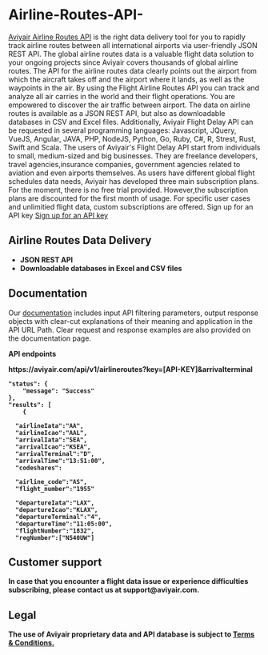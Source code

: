# Airline-Routes-API-
<a href="https://aviyair.com/airline-routes-api/" rel="nofollow"> Aviyair Airline Routes API</a> is the right data delivery tool for you to rapidly track airline routes between all international airports via user-friendly JSON REST API. The global airline routes data is a valuable flight data solution to your ongoing projects since Aviyair covers thousands of global airline routes. The API for the airline routes data clearly points out the airport from which the aircraft takes off and the airport where it lands, as well as the waypoints in the air. By using the Flight  Airline Routes API you can track and analyze all air carries in the world and their flight operations. You are empowered to discover the air traffic between airport. The data on airline routes is available as a JSON REST API, but also as downloadable databases in CSV and Excel files. Additionally, Aviyair Flight Delay API can be requested in several programming languages: Javascript, JQuery, VueJS, Angular, JAVA, PHP, NodeJS, Python, Go, Ruby, C#, R, Strest, Rust, Swift and Scala. The users of Aviyair's Flight Delay API start from individuals to small, medium-sized and big businesses. They are freelance developers, travel agencies,insurance companies, government agencies related to aviation and even airports themselves. As users have different global flight schedules data needs, Aviyair has developed three main subscription plans. For the moment, there is no free trial provided. However,the subscription plans are discounted for the first month of usage. For specific user cases and unlimitied flight data, custom subscriptions are offered. Sign up for an API key <a href="https://aviyair.com/pricing-subscription-plans/" rel="nofollow"> Sign up for an API key</a> 

<h2> Airline Routes Data Delivery</h2>
<ul>
 	<li><strong>JSON REST API</strong></li>
 	<li><strong>Downloadable databases in Excel and CSV files </strong></li>
</ul>

<h2>Documentation</h2>

Our <a href="https://aviyair.com/documentation/" rel="nofollow">documentation</a> includes input API filtering parameters, output response objects with clear-cut explanations of their meaning and application in the API URL Path. Clear request and response examples are also provided on the documentation page.

<p><strong>API endpoints<p>
https://aviyair.com/api/v1/airlineroutes?key=[API-KEY]&arrivalterminal

    "status": {
        "message": "Success"
    },
    "results": [
        {
         
      "airlineIata":"AA",
      "airlineIcao":"AAL",
      "arrivalIata":"SEA",
      "arrivalIcao":"KSEA",
      "arrivalTerminal":"D",
      "arrivalTime":"13:51:00",
      "codeshares":

      "airline_code":"AS",
      "flight_number":"1955"

      "departureIata":"LAX",
      "departureIcao":"KLAX",
      "departureTerminal":"4",
      "departureTime":"11:05:00",
      "flightNumber":"1832",
      "regNumber":["N540UW"]

<h2>Customer support</h2>
In case that you encounter a flight data issue or experience difficulties subscribing, please contact us at support@aviyair.com.

<h2>Legal</h2>
<p> The use of Aviyair proprietary data and API database is subject to  <a href="https://aviyair.com/terms-and-conditions/"> Terms &amp; Conditions.</a></p>




























